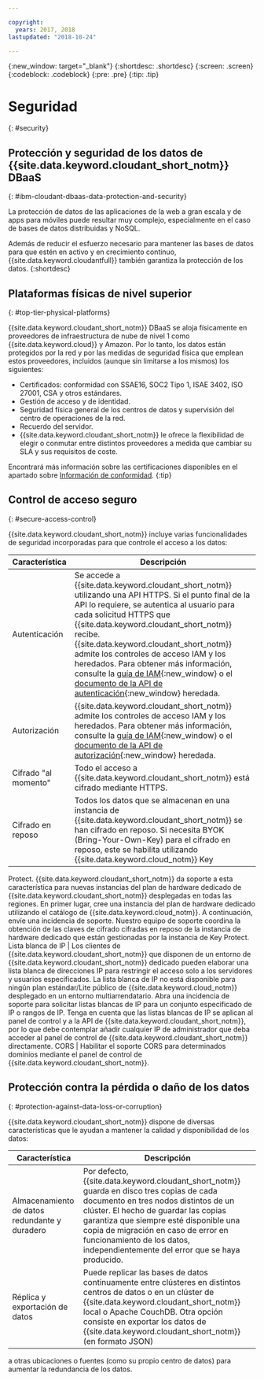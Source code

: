 ```yaml
---

copyright:
  years: 2017, 2018
lastupdated: "2018-10-24"

---
```


{:new_window: target="_blank"}
{:shortdesc: .shortdesc}
{:screen: .screen}
{:codeblock: .codeblock}
{:pre: .pre}
{:tip: .tip}

<!-- Acrolinx: 2017-05-10 -->

# Seguridad
{: #security}

## Protección y seguridad de los datos de {{site.data.keyword.cloudant_short_notm}} DBaaS
{: #ibm-cloudant-dbaas-data-protection-and-security}

La protección de datos de las aplicaciones de la web a gran escala y de apps para móviles puede resultar muy complejo, especialmente en el caso de bases de datos distribuidas
y NoSQL.

Además de reducir el esfuerzo necesario para mantener las bases de datos para que estén en activo y en crecimiento continuo, {{site.data.keyword.cloudantfull}} también garantiza la protección de los datos.
{:shortdesc}

## Plataformas físicas de nivel superior
{: #top-tier-physical-platforms}

{{site.data.keyword.cloudant_short_notm}} DBaaS se aloja físicamente en proveedores de infraestructura de nube de nivel 1 como {{site.data.keyword.cloud}} y Amazon.
Por lo tanto, los datos están protegidos por la red y por las medidas de seguridad física que emplean estos proveedores, incluidos (aunque sin limitarse a los mismos) los siguientes:

- Certificados: conformidad con SSAE16, SOC2 Tipo 1, ISAE 3402, ISO 27001, CSA y otros estándares.
- Gestión de acceso y de identidad.
- Seguridad física general de los centros de datos y supervisión del centro de operaciones de la red.
- Recuerdo del servidor.
- {{site.data.keyword.cloudant_short_notm}} le ofrece la flexibilidad de elegir o conmutar entre distintos proveedores a medida que cambiar su SLA y sus requisitos de coste.

Encontrará más información sobre las certificaciones disponibles en el apartado sobre [Información de conformidad](compliance.html).
{:tip}

## Control de acceso seguro
{: #secure-access-control}

{{site.data.keyword.cloudant_short_notm}} incluye varias funcionalidades de seguridad incorporadas para que controle el acceso a los datos:

Característica | Descripción
--------|------------
Autenticación | Se accede a {{site.data.keyword.cloudant_short_notm}} utilizando una API HTTPS. Si el punto final de la API lo requiere, se autentica al usuario para cada solicitud HTTPS que {{site.data.keyword.cloudant_short_notm}} recibe. {{site.data.keyword.cloudant_short_notm}} admite los controles de acceso IAM y los heredados. Para obtener más información, consulte la [guía de IAM](../guides/iam.html){:new_window} o el [documento de la API de autenticación](../api/authentication.html){:new_window} heredada.
Autorización | {{site.data.keyword.cloudant_short_notm}} admite los controles de acceso IAM y los heredados. Para obtener más información, consulte la [guía de IAM](../guides/iam.html){:new_window} o el [documento de la API de autorización](../api/authorization.html){:new_window} heredada.
Cifrado "al momento" | Todo el acceso a {{site.data.keyword.cloudant_short_notm}} está cifrado mediante HTTPS.
Cifrado en reposo | Todos los datos que se almacenan en una instancia de {{site.data.keyword.cloudant_short_notm}} se han cifrado en reposo. Si necesita BYOK (Bring-Your-Own-Key) para el cifrado en reposo, este se habilita utilizando {{site.data.keyword.cloud_notm}} Key
Protect. {{site.data.keyword.cloudant_short_notm}} da soporte a esta característica para nuevas instancias del plan de hardware dedicado de {{site.data.keyword.cloudant_short_notm}} desplegadas en todas las regiones. En primer lugar, cree una instancia del plan de hardware dedicado utilizando el catálogo de {{site.data.keyword.cloud_notm}}. A continuación, envíe una incidencia de soporte. Nuestro equipo de soporte coordina la obtención de las claves de cifrado cifradas en reposo de la instancia de hardware dedicado que están gestionadas por la instancia de Key Protect.
Lista blanca de IP | Los clientes de {{site.data.keyword.cloudant_short_notm}} que disponen de un entorno de {{site.data.keyword.cloudant_short_notm}} dedicado pueden elaborar una lista blanca de direcciones IP para restringir el acceso solo a los servidores y usuarios especificados. La lista blanca de IP no está disponible para ningún plan estándar/Lite público de {{site.data.keyword.cloud_notm}} desplegado en un entorno multiarrendatario. Abra una incidencia de soporte para solicitar listas blancas de IP para un conjunto especificado de IP o rangos de IP. Tenga en cuenta que las listas blancas de IP se aplican al panel de control y a la API de {{site.data.keyword.cloudant_short_notm}}, por lo que debe contemplar añadir cualquier IP de administrador que deba acceder al panel de control de {{site.data.keyword.cloudant_short_notm}} directamente. 
CORS | Habilitar el soporte CORS para determinados dominios mediante el panel de control de {{site.data.keyword.cloudant_short_notm}}.

<!--
> **Note**: Your data is visible to the {{site.data.keyword.cloudant_short_notm}} 
> worldwide team. If you don’t 
> want our team to see your data, encrypt it before sending it to 
> {{site.data.keyword.IBM_notm}}, and avoid leaking 
> data into your document `_id` and any attachment file names. In addition, 
> when you send personal data, you must use HTTPS to ensure that it is sent securely. 
> HTTP is no longer supported.  

> **Warning**: You are responsible for verifying that 
> {{site.data.keyword.cloudant_short_notm}} can be used to store 
> your data. You must also make sure that your data does not violate applicable 
> data protection laws or any regulations that require security measures 
> beyond those specified in the {{site.data.keyword.cloudant_short_notm}} 
> system requirements and {{site.data.keyword.cloud_notm}} Services terms. You must 
> verify that the security requirements are appropriate for any personal data 
> that is processed. If you are unsure, or intend to store data that is 
> beyond the scope of the {{site.data.keyword.cloudant_short_notm}} terms and conditions, 
> you must get approval from {{site.data.keyword.IBM_notm}} to ensure that it is 
> appropriate for {{site.data.keyword.cloudant_short_notm}} to store your data.
-->

## Protección contra la pérdida o daño de los datos
{: #protection-against-data-loss-or-corruption}

{{site.data.keyword.cloudant_short_notm}} dispone de diversas características que le ayudan a mantener la calidad y disponibilidad de los datos:

Característica | Descripción
--------|------------
Almacenamiento de datos redundante y duradero | Por defecto, {{site.data.keyword.cloudant_short_notm}} guarda en disco tres copias de cada documento en tres nodos distintos de un clúster. El hecho de guardar las copias garantiza que siempre esté disponible una copia de migración en caso de error en funcionamiento de los datos, independientemente del error que se haya producido.
Réplica y exportación de datos | Puede replicar las bases de datos continuamente entre clústeres en distintos centros de datos o en un clúster de {{site.data.keyword.cloudant_short_notm}} local o Apache CouchDB. Otra opción consiste en exportar los datos de {{site.data.keyword.cloudant_short_notm}} (en formato JSON)
a otras ubicaciones o fuentes (como su propio centro de datos) para aumentar la redundancia de los datos.
